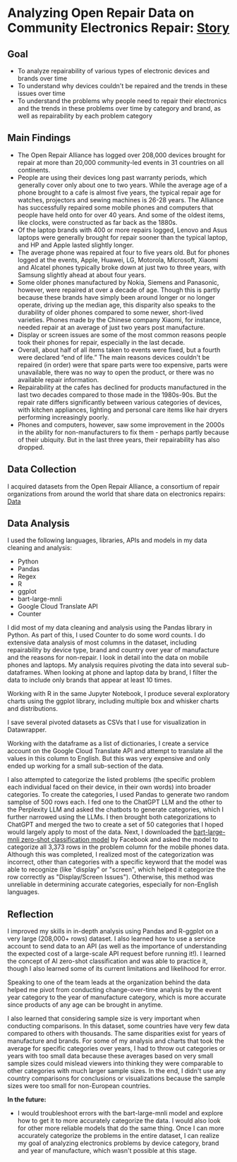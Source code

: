 # Analyzing Open Repair Data on Community Electronics Repair: [Story](https://annikamcginnis.github.io/electronics-repair/)

## Goal
- To analyze repairability of various types of electronic devices and brands over time
- To understand why devices couldn't be repaired and the trends in these issues over time
- To understand the problems why people need to repair their electronics and the trends in these problems over time by category and brand, as well as repairability by each problem category

## Main Findings

- The Open Repair Alliance has logged over 208,000 devices brought for repair at more than 20,000 community-led events in 31 countries on all continents.
- People are using their devices long past warranty periods, which generally cover only about one to two years. While the average age of a phone brought to a cafe is almost five years, the typical repair age for watches, projectors and sewing machines is 26-28 years. The Alliance has successfully repaired some mobile phones and computers that people have held onto for over 40 years. And some of the oldest items, like clocks, were constructed as far back as the 1880s.
- Of the laptop brands with 400 or more repairs logged, Lenovo and Asus laptops were generally brought for repair sooner than the typical laptop, and HP and Apple lasted slightly longer.
- The average phone was repaired at four to five years old. But for phones logged at the events, Apple, Huawei, LG, Motorola, Microsoft, Xiaomi and Alcatel phones typically broke down at just two to three years, with Samsung slightly ahead at about four years.
- Some older phones manufactured by Nokia, Siemens and Panasonic, however, were repaired at over a decade of age. Though this is partly because these brands have simply been around longer or no longer operate, driving up the median age, this disparity also speaks to the durability of older phones compared to some newer, short-lived varieties. Phones made by the Chinese company Xiaomi, for instance, needed repair at an average of just two years post manufacture.
- Display or screen issues are some of the most common reasons people took their phones for repair, especially in the last decade.
- Overall, about half of all items taken to events were fixed, but a fourth were declared “end of life.” The main reasons devices couldn't be repaired (in order) were that spare parts were too expensive, parts were unavailable, there was no way to open the product, or there was no available repair information.
- Repairability at the cafes has declined for products manufactured in the last two decades compared to those made in the 1980s-90s. But the repair rate differs significantly between various categories of devices, with kitchen appliances, lighting and personal care items like hair dryers performing increasingly poorly.
- Phones and computers, however, saw some improvement in the 2000s in the ability for non-manufacturers to fix them - perhaps partly because of their ubiquity. But in the last three years, their repairability has also dropped.
  
## Data Collection
I acquired datasets from the Open Repair Alliance, a consortium of repair organizations from around the world that share data on electronics repairs: [Data](https://openrepair.org/open-data/downloads/)
  
## Data Analysis
I used the following languages, libraries, APIs and models in my data cleaning and analysis: 
- Python
- Pandas
- Regex
- R
- ggplot
- bart-large-mnli
- Google Cloud Translate API
- Counter

I did most of my data cleaning and analysis using the Pandas library in Python. As part of this, I used Counter to do some word counts. I do extensive data analysis of most columns in the dataset, including repairability by device type, brand and country over year of manufacture and the reasons for non-repair. I look in detail into the data on mobile phones and laptops. My analysis requires pivoting the data into several sub-dataframes. When looking at phone and laptop data by brand, I filter the data to include only brands that appear at least 10 times. 

Working with R in the same Jupyter Notebook, I produce several exploratory charts using the ggplot library, including multiple box and whisker charts and distributions.

I save several pivoted datasets as CSVs that I use for visualization in Datawrapper.

Working with the dataframe as a list of dictionaries, I create a service account on the Google Cloud Translate API and attempt to translate all the values in this column to English. But this was very expensive and only ended up working for a small sub-section of the data.

I also attempted to categorize the listed problems (the specific problem each individual faced on their device, in their own words) into broader categories. To create the categories, I used Pandas to generate two random samplse of 500 rows each. I fed one to the ChatGPT LLM and the other to the Perplexity LLM and asked the chatbots to generate categories, which I further narrowed using the LLMs. I then brought both categorizations to ChatGPT and merged the two to create a set of 50 categories that I hoped would largely apply to most of the data. Next, I downloaded the [bart-large-mnli zero-shot classification model](https://huggingface.co/facebook/bart-large-mnli) by Facebook and asked the model to categorize all 3,373 rows in the problem column for the mobile phones data. Although this was completed, I realized most of the categorization was incorrect, other than categories with a specific keyword that the model was able to recognize (like "display" or "screen", which helped it categorize the row correctly as "Display/Screen Issues"). Otherwise, this method was unreliable in determining accurate categories, especially for non-English languages. 


## Reflection
I improved my skills in in-depth analysis using Pandas and R-ggplot on a very large (208,000+ rows) dataset. I also learned how to use a service account to send data to an API (as well as the importance of understanding the expected cost of a large-scale API request before running it!). I learned the concept of AI zero-shot classification and was able to practice it, though I also learned some of its current limitations and likelihood for error. 

Speaking to one of the team leads at the organization behind the data helped me pivot from conducting change-over-time analysis by the event year category to the year of manufacture category, which is more accurate since products of any age can be brought in anytime. 

I also learned that considering sample size is very important when conducting comparisons. In this dataset, some countries have very few data compared to others with thousands. The same disparities exist for years of manufacture and brands. For some of my analysis and charts that took the average for specific categories over years, I had to throw out categories or years with too small data because these averages based on very small sample sizes could mislead viewers into thinking they were comparable to other categories with much larger sample sizes. In the end, I didn't use any country comparisons for conclusions or visualizations because the sample sizes were too small for non-European countries.

**In the future:** 
- I would troubleshoot errors with the bart-large-mnli model and explore how to get it to more accurately categorize the data. I would also look for other more reliable models that do the same thing. Once I can more accurately categorize the problems in the entire dataset, I can realize my goal of analyzing electronics problems by device category, brand and year of manufacture, which wasn't possible at this stage.
